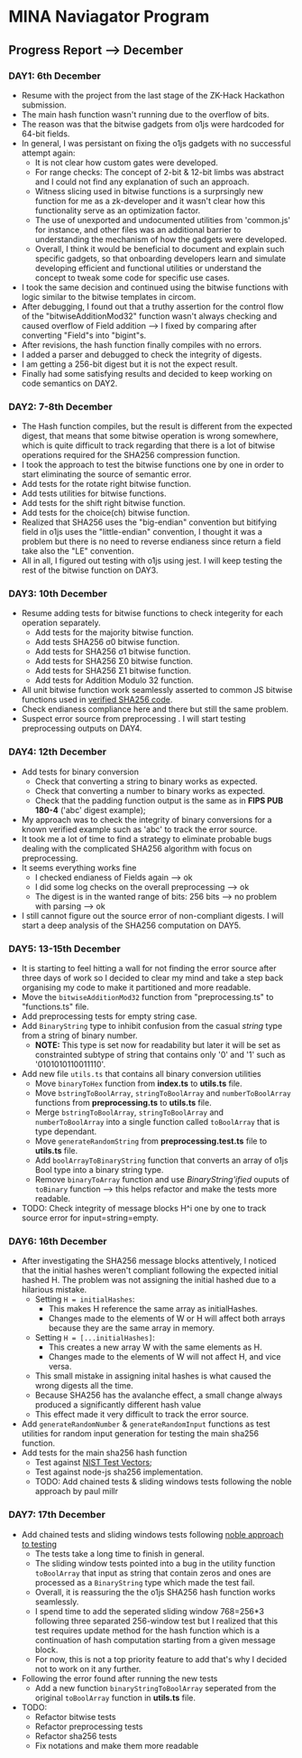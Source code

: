 # MINA Naviagator Program

## Progress Report --> December

### DAY1: 6th December
- Resume with the project from the last stage of the ZK-Hack Hackathon submission.
- The main hash function wasn't running due to the overflow of bits.
- The reason was that the bitwise gadgets from o1js were hardcoded for 64-bit fields.
- In general, I was persistant on fixing the o1js gadgets with no successful attempt again:
    - It is not clear how custom gates were developed.
    - For range checks: The concept of 2-bit & 12-bit limbs was abstract and I could not find any explanation of such an approach.
    - Witness slicing used in bitwise functions is a surprsingly new function for me as a zk-developer and it wasn't clear how this functionality serve as an optimization factor.
    - The use of unexported and undocumented utilities from 'common.js' for instance, and other files was an additional barrier to understanding the mechanism of how the gadgets were developed.
    - Overall, I think it would be beneficial to document and explain such specific gadgets, so that onboarding developers learn and simulate developing efficient and functional utilities or understand the concept to tweak some code for specific use cases.
- I took the same decision and continued using the bitwise functions with logic similar to the bitwise templates in circom.
- After debugging, I found out that a truthy assertion for the control flow of the "bitwiseAdditionMod32" function wasn't always checking and caused overflow of Field addition --> I fixed by comparing after converting "Field"s into "bigint"s.
- After revisions, the hash function finally compiles with no errors.
- I added a parser and debugged to check the integrity of digests.
- I am getting a 256-bit digest but it is not the expect result.
- Finally had some satisfying results and decided to keep working on code semantics on DAY2.


### DAY2: 7-8th December
- The Hash function compiles, but the result is different from the expected digest, that means that some bitwise operation is wrong somewhere, which is quite difficult to track regarding that there is a lot of bitwise operations required for the SHA256 compression function.
- I took the approach to test the bitwise functions one by one in order to start eliminating the source of semantic error.
- Add tests for the rotate right bitwise function.
- Add tests utilities for bitwise functions.
- Add tests for the shift right bitwise function.
- Add tests for the choice(ch) bitwise function.
- Realized that SHA256 uses the "big-endian" convention but bitifying field in o1js uses the "little-endian" convention, I thought it was a problem but there is no need to reverse endianess since return a field take also the "LE" convention.
- All in all, I figured out testing with o1js using jest. I will keep testing the rest of the bitwise function on DAY3.

### DAY3: 10th December
- Resume adding tests for bitwise functions to check integerity for each operation separately.
    - Add tests for the majority bitwise function.
    - Add tests SHA256 σ0 bitwise function.
    - Add tests for SHA256 σ1 bitwise function.
    - Add tests for SHA256 Σ0 bitwise function.
    - Add tests for SHA256 Σ1 bitwise function.
    - Add tests for Addition Modulo 32 function.
- All unit bitwise function work seamlessly asserted to common JS bitwise functions used in [verified SHA256 code](https://www.movable-type.co.uk/scripts/sha256.html).
- Check endianess compliance here and there but still the same problem.
- Suspect error source from preprocessing . I will start testing preprocessing outputs on DAY4.  

### DAY4: 12th December
- Add tests for binary conversion
    - Check that converting a string to binary works as expected.
    - Check that converting a number to binary works as expected.
    - Check that the padding function output is the same as in **FIPS PUB 180-4** ('abc' digest example);
- My approach was to check the integrity of binary conversions for a known verified example such as 'abc' to track the error source.
- It took me a lot of time to find a strategy to eliminate probable bugs dealing with the complicated SHA256 algorithm with focus on preprocessing.
- It seems everything works fine
    - I checked endianess of Fields again --> ok
    - I did some log checks on the overall preprocessing --> ok
    - The digest is in the wanted range of bits: 256 bits --> no problem with parsing --> ok
- I still cannot figure out the source error of non-compliant digests. I will start a deep analysis of the SHA256 computation on DAY5.

### DAY5: 13-15th December
- It is starting to feel hitting a wall for not finding the error source after three days of work so I decided to clear my mind and take a step back organising my code to make it partitioned and more readable.
- Move the `bitwiseAdditionMod32` function from "preprocessing.ts" to "functions.ts" file.
- Add preprocessing tests for empty string case.
- Add `BinaryString` type to inhibit confusion from the casual *string* type from a string of binary number.
    - **NOTE:** This type is set now for readability but later it will be set as constrainted subtype of string that contains only '0' and '1' such as '0101010110011110'.
- Add new file `utils.ts` that contains all binary conversion utilities
    - Move `binaryToHex` function from **index.ts** to **utils.ts** file.
    - Move `bstringToBoolArray`, `stringToBoolArray` and `numberToBoolArray` functions from **preprocessing.ts** to **utils.ts** file.
    - Merge `bstringToBoolArray`, `stringToBoolArray` and `numberToBoolArray` into a single function called `toBoolArray` that is type dependant.
    - Move `generateRandomString` from **preprocessing.test.ts** file to **utils.ts** file.
    - Add `boolArrayToBinaryString` function that converts an array of o1js Bool type into a binary string type.
    - Remove `binaryToArray` function and use *BinaryString'ified* ouputs of `toBinary` function --> this helps refactor and make the tests more readable.
- TODO: Check integrity of message blocks H^i one by one to track source error for input=string=empty.

### DAY6: 16th December
- After investigating the SHA256 message blocks attentively, I noticed that the initial hashes weren't compliant following the expected initial hashed H. The problem was not assigning the initial hashed due to a hilarious mistake.
    - Setting `H = initialHashes`: 
        - This makes H reference the same array as initialHashes.  
        - Changes made to the elements of W or H will affect both arrays because they are the same array in memory.
    - Setting `H = [...initialHashes]`:
        - This creates a new array W with the same elements as H.
        - Changes made to the elements of W will not affect H, and vice versa.
    - This small mistake in assigning inital hashes is what caused the wrong digests all the time.
    - Because SHA256 has the avalanche effect, a small change always produced a significantly different hash value
    - This effect made it very difficult to track the error source.
- Add `generateRandomNumber` & `generateRandomInput` functions as test utilities for random input generation for testing the main sha256 function.
- Add tests for the main sha256 hash function
    - Test against [NIST Test Vectors](https://www.di-mgt.com.au/sha_testvectors.html);
    - Test against node-js sha256 implementation.
    - TODO: Add chained tests & sliding windows tests following the noble approach by paul millr

### DAY7: 17th December
- Add chained tests and sliding windows tests following [noble approach to testing](https://github.com/paulmillr/noble-hashes/blob/main/test/README.md)
    - The tests take a long time to finish in general.
    - The sliding window tests pointed into a bug in the utility function `toBoolArray` that input as string that contain zeros and ones are processed as a `BinaryString` type which made the test fail.
    - Overall, it is reassuring the the o1js SHA256 hash function works seamlessly.
    - I spend time to add the seperated sliding window 768=256*3 following three separated 256-window test but I realized that this test requires update method for the hash function which is a continuation of hash computation starting from a given message block. 
    - For now, this is not a top priority feature to add that's why I decided not to work on it any further.
- Following the error found after running the new tests
    - Add a new function `binaryStringToBoolArray` seperated from the original `toBoolArray` function in **utils.ts** file.
- TODO: 
    - Refactor bitwise tests
    - Refactor preprocessing tests
    - Refactor sha256 tests
    - Fix notations and make them more readable